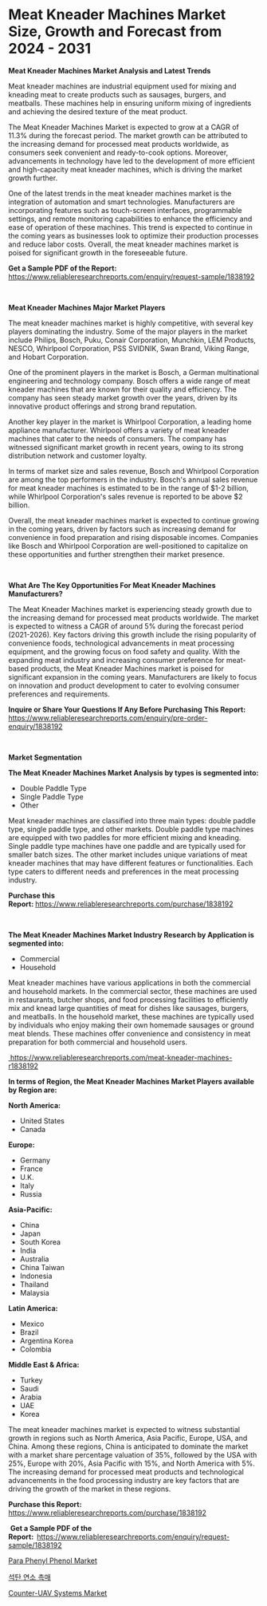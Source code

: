 <p><h1>Meat Kneader Machines Market Size, Growth and Forecast from 2024 - 2031</h1></p><p><strong>Meat Kneader Machines Market Analysis and Latest Trends</strong></p>
<p><p>Meat kneader machines are industrial equipment used for mixing and kneading meat to create products such as sausages, burgers, and meatballs. These machines help in ensuring uniform mixing of ingredients and achieving the desired texture of the meat product.</p><p>The Meat Kneader Machines Market is expected to grow at a CAGR of 11.3% during the forecast period. The market growth can be attributed to the increasing demand for processed meat products worldwide, as consumers seek convenient and ready-to-cook options. Moreover, advancements in technology have led to the development of more efficient and high-capacity meat kneader machines, which is driving the market growth further.</p><p>One of the latest trends in the meat kneader machines market is the integration of automation and smart technologies. Manufacturers are incorporating features such as touch-screen interfaces, programmable settings, and remote monitoring capabilities to enhance the efficiency and ease of operation of these machines. This trend is expected to continue in the coming years as businesses look to optimize their production processes and reduce labor costs. Overall, the meat kneader machines market is poised for significant growth in the foreseeable future.</p></p>
<p><strong>Get a Sample PDF of the Report:&nbsp;</strong> <a href="https://www.reliableresearchreports.com/enquiry/request-sample/1838192">https://www.reliableresearchreports.com/enquiry/request-sample/1838192</a></p>
<p>&nbsp;</p>
<p><strong>Meat Kneader Machines Major Market Players</strong></p>
<p><p>The meat kneader machines market is highly competitive, with several key players dominating the industry. Some of the major players in the market include Philips, Bosch, Puku, Conair Corporation, Munchkin, LEM Products, NESCO, Whirlpool Corporation, PSS SVIDNIK, Swan Brand, Viking Range, and Hobart Corporation.</p><p>One of the prominent players in the market is Bosch, a German multinational engineering and technology company. Bosch offers a wide range of meat kneader machines that are known for their quality and efficiency. The company has seen steady market growth over the years, driven by its innovative product offerings and strong brand reputation. </p><p>Another key player in the market is Whirlpool Corporation, a leading home appliance manufacturer. Whirlpool offers a variety of meat kneader machines that cater to the needs of consumers. The company has witnessed significant market growth in recent years, owing to its strong distribution network and customer loyalty.</p><p>In terms of market size and sales revenue, Bosch and Whirlpool Corporation are among the top performers in the industry. Bosch's annual sales revenue for meat kneader machines is estimated to be in the range of $1-2 billion, while Whirlpool Corporation's sales revenue is reported to be above $2 billion.</p><p>Overall, the meat kneader machines market is expected to continue growing in the coming years, driven by factors such as increasing demand for convenience in food preparation and rising disposable incomes. Companies like Bosch and Whirlpool Corporation are well-positioned to capitalize on these opportunities and further strengthen their market presence.</p></p>
<p>&nbsp;</p>
<p><strong>What Are The Key Opportunities For Meat Kneader Machines Manufacturers?</strong></p>
<p><p>The Meat Kneader Machines market is experiencing steady growth due to the increasing demand for processed meat products worldwide. The market is expected to witness a CAGR of around 5% during the forecast period (2021-2026). Key factors driving this growth include the rising popularity of convenience foods, technological advancements in meat processing equipment, and the growing focus on food safety and quality. With the expanding meat industry and increasing consumer preference for meat-based products, the Meat Kneader Machines market is poised for significant expansion in the coming years. Manufacturers are likely to focus on innovation and product development to cater to evolving consumer preferences and requirements.</p></p>
<p><strong>Inquire or Share Your Questions If Any Before Purchasing This Report:</strong> <a href="https://www.reliableresearchreports.com/enquiry/pre-order-enquiry/1838192">https://www.reliableresearchreports.com/enquiry/pre-order-enquiry/1838192</a></p>
<p>&nbsp;</p>
<p><strong>Market Segmentation</strong></p>
<p><strong>The Meat Kneader Machines Market Analysis by types is segmented into:</strong></p>
<p><ul><li>Double Paddle Type</li><li>Single Paddle Type</li><li>Other</li></ul></p>
<p><p>Meat kneader machines are classified into three main types: double paddle type, single paddle type, and other markets. Double paddle type machines are equipped with two paddles for more efficient mixing and kneading. Single paddle type machines have one paddle and are typically used for smaller batch sizes. The other market includes unique variations of meat kneader machines that may have different features or functionalities. Each type caters to different needs and preferences in the meat processing industry.</p></p>
<p><strong>Purchase this Report:&nbsp;</strong><a href="https://www.reliableresearchreports.com/purchase/1838192">https://www.reliableresearchreports.com/purchase/1838192</a></p>
<p>&nbsp;</p>
<p><strong>The Meat Kneader Machines Market Industry Research by Application is segmented into:</strong></p>
<p><ul><li>Commercial</li><li>Household</li></ul></p>
<p><p>Meat kneader machines have various applications in both the commercial and household markets. In the commercial sector, these machines are used in restaurants, butcher shops, and food processing facilities to efficiently mix and knead large quantities of meat for dishes like sausages, burgers, and meatballs. In the household market, these machines are typically used by individuals who enjoy making their own homemade sausages or ground meat blends. These machines offer convenience and consistency in meat preparation for both commercial and household users.</p></p>
<p><a href="https://www.reliableresearchreports.com/meat-kneader-machines-r1838192">&nbsp;https://www.reliableresearchreports.com/meat-kneader-machines-r1838192</a></p>
<p><strong>In terms of Region, the Meat Kneader Machines Market Players available by Region are:</strong></p>
<p>
    <p> <strong> North America: </strong>
        <ul>
            <li>United States</li>
            <li>Canada</li>
        </ul>
        </p> 
    <p> <strong> Europe: </strong>
        <ul>
            <li>Germany</li>
            <li>France</li>
            <li>U.K.</li>
            <li>Italy</li>
            <li>Russia</li>
        </ul>
        </p> 
    <p> <strong> Asia-Pacific: </strong>
        <ul>
            <li>China</li>
            <li>Japan</li>
            <li>South Korea</li>
            <li>India</li>
            <li>Australia</li>
            <li>China Taiwan</li>
            <li>Indonesia</li>
            <li>Thailand</li>
            <li>Malaysia</li>
        </ul>
        </p> 
    <p> <strong> Latin America: </strong>
        <ul>
            <li>Mexico</li>
            <li>Brazil</li>
            <li>Argentina Korea</li>
            <li>Colombia</li>
        </ul>
        </p> 
    <p> <strong> Middle East & Africa: </strong>
        <ul>
            <li>Turkey</li>
            <li>Saudi</li>
            <li>Arabia</li>
            <li>UAE</li>
            <li>Korea</li>
        </ul>
    </p>
    </p>
<p><p>The meat kneader machines market is expected to witness substantial growth in regions such as North America, Asia Pacific, Europe, USA, and China. Among these regions, China is anticipated to dominate the market with a market share percentage valuation of 35%, followed by the USA with 25%, Europe with 20%, Asia Pacific with 15%, and North America with 5%. The increasing demand for processed meat products and technological advancements in the food processing industry are key factors that are driving the growth of the market in these regions.</p></p>
<p><strong>Purchase this Report: </strong><a href="https://www.reliableresearchreports.com/purchase/1838192">https://www.reliableresearchreports.com/purchase/1838192</a></p>
<p>&nbsp;<strong>Get a Sample PDF of the Report:&nbsp;&nbsp;</strong><a href="https://www.reliableresearchreports.com/enquiry/request-sample/1838192">https://www.reliableresearchreports.com/enquiry/request-sample/1838192</a></p>
<p><strong></strong></p>
<p><p><a href="https://issuu.com/reportprime-2/docs/para-phenyl-phenol-market-size-2030.pptx">Para Phenyl Phenol Market</a></p><p><a href="https://github.com/laholand/Market-Research-Report-List-3/blob/main/859800838913.md">석탄 연소 촉매</a></p><p><a href="https://github.com/JameTravis/Market-Research-Report-List-4/blob/main/counter-uav-systems-market.md">Counter-UAV Systems Market</a></p></p>